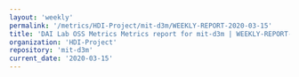 ```yaml
---
layout: 'weekly'
permalink: '/metrics/HDI-Project/mit-d3m/WEEKLY-REPORT-2020-03-15'
title: 'DAI Lab OSS Metrics Metrics report for mit-d3m | WEEKLY-REPORT-2020-03-15'
organization: 'HDI-Project'
repository: 'mit-d3m'
current_date: '2020-03-15'
---
```

